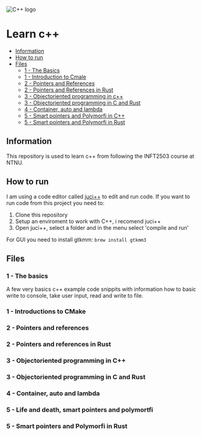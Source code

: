 ![C++ logo](https://img.shields.io/badge/C%2B%2B-00599C?style=for-the-badge&logo=c%2B%2B&logoColor=white)

# Learn c++

- [Information](#information)
- [How to run](#how-to-run)
- [Files](#files)
  - [1 - The Basics](#1---the-basics)
  - [1 - Introduction to Cmale](#1---introductions-to-cmake)
  - [2 - Pointers and References](#2---pointers-and-references)
  - [2 - Pointers and References in Rust](#2---pointers-and-references-in-rust)
  - [3 - Objectoriented programming in c++](#3---objectoriented-programming-in-c)
  - [3 - Objectoriented programming in C and Rust](#3---objectoriented-programming-in-c-and-rust)
  - [4 - Container, auto and lambda](#4---container-auto-and-lambda)
  - [5 - Smart pointers and Polymorfi in C++](#5---life-and-death-smart-pointers-and-polymortfi)
  - [5 - Smart pointers and Polymorfi in Rust](#5---smart-pointers-and-polymorfi-in-rust)

## Information

This repository is used to learn c++ from following the INFT2503 course at NTNU.

## How to run

I am using a code editor called [juci++](https://gitlab.com/cppit/jucipp) to edit and run code. If you want to run code from this project you need to:

1. Clone this repository
2. Setup an enviroment to work with C++, i recomend juci++
3. Open juci++, select a folder and in the menu select 'compile and run'

For GUI you need to install gtkmm:
`brew install gtkmm3 `

## Files

### 1 - The basics

A few very basics c++ example code snippits with information how to basic write to console, take user input, read and write to file.

### 1 - Introductions to CMake

### 2 - Pointers and references

### 2 - Pointers and references in Rust

### 3 - Objectoriented programming in C++

### 3 - Objectoriented programming in C and Rust

### 4 - Container, auto and lambda

### 5 - Life and death, smart pointers and polymortfi

### 5 - Smart pointers and Polymorfi in Rust

